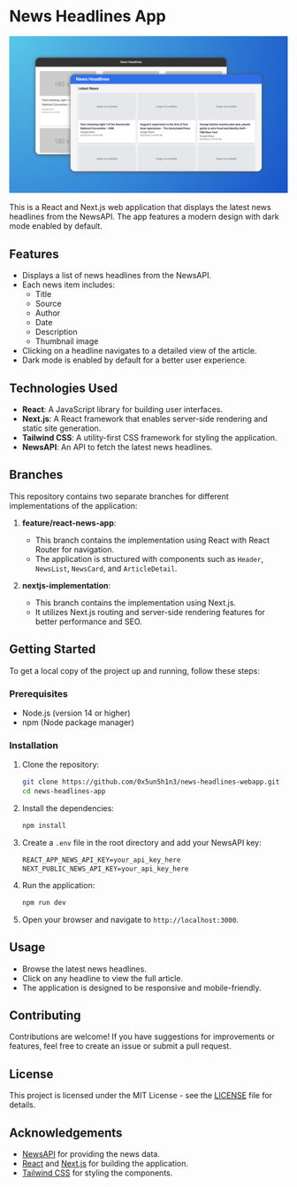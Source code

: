 # News Headlines App

![Screenshot](./images/screenshot.png)

This is a React and Next.js web application that displays the latest news headlines from the NewsAPI. The app features a modern design with dark mode enabled by default.

## Features

- Displays a list of news headlines from the NewsAPI.
- Each news item includes:
  - Title
  - Source
  - Author
  - Date
  - Description
  - Thumbnail image
- Clicking on a headline navigates to a detailed view of the article.
- Dark mode is enabled by default for a better user experience.

## Technologies Used

- **React**: A JavaScript library for building user interfaces.
- **Next.js**: A React framework that enables server-side rendering and static site generation.
- **Tailwind CSS**: A utility-first CSS framework for styling the application.
- **NewsAPI**: An API to fetch the latest news headlines.

## Branches

This repository contains two separate branches for different implementations of the application:

1. **feature/react-news-app**:

   - This branch contains the implementation using React with React Router for navigation.
   - The application is structured with components such as `Header`, `NewsList`, `NewsCard`, and `ArticleDetail`.

2. **nextjs-implementation**:
   - This branch contains the implementation using Next.js.
   - It utilizes Next.js routing and server-side rendering features for better performance and SEO.

## Getting Started

To get a local copy of the project up and running, follow these steps:

### Prerequisites

- Node.js (version 14 or higher)
- npm (Node package manager)

### Installation

1. Clone the repository:

   ```bash
   git clone https://github.com/0x5un5h1n3/news-headlines-webapp.git
   cd news-headlines-app
   ```

2. Install the dependencies:

   ```bash
   npm install
   ```

3. Create a `.env` file in the root directory and add your NewsAPI key:

   ```plaintext
   REACT_APP_NEWS_API_KEY=your_api_key_here
   NEXT_PUBLIC_NEWS_API_KEY=your_api_key_here
   ```

4. Run the application:

   ```bash
   npm run dev
   ```

5. Open your browser and navigate to `http://localhost:3000`.

## Usage

- Browse the latest news headlines.
- Click on any headline to view the full article.
- The application is designed to be responsive and mobile-friendly.

## Contributing

Contributions are welcome! If you have suggestions for improvements or features, feel free to create an issue or submit a pull request.

## License

This project is licensed under the MIT License - see the [LICENSE](LICENSE) file for details.

## Acknowledgements

- [NewsAPI](https://newsapi.org) for providing the news data.
- [React](https://reactjs.org) and [Next.js](https://nextjs.org) for building the application.
- [Tailwind CSS](https://tailwindcss.com) for styling the components.
